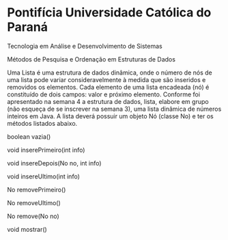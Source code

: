 
# Pontifícia Universidade Católica do Paraná

Tecnologia em Análise e Desenvolvimento de Sistemas

Métodos de Pesquisa e Ordenação em Estruturas de Dados

Uma Lista é uma estrutura de dados dinâmica, onde o número de nós de uma lista pode variar consideravelmente à medida que são inseridos e removidos os elementos. Cada elemento de uma lista encadeada (nó) é constituído de dois campos: valor e próximo elemento. Conforme foi apresentado na semana 4 a estrutura de dados, lista, elabore em grupo (não esqueça de se inscrever na semana 3), uma lista dinâmica de números inteiros em Java. A lista deverá possuir um objeto Nó (classe No) e ter os métodos listados abaixo.

boolean vazia()

void inserePrimeiro(int info)

void insereDepois(No no, int info)

void insereUltimo(int info)

No removePrimeiro()

No removeUltimo()

No remove(No no)

void mostrar()
